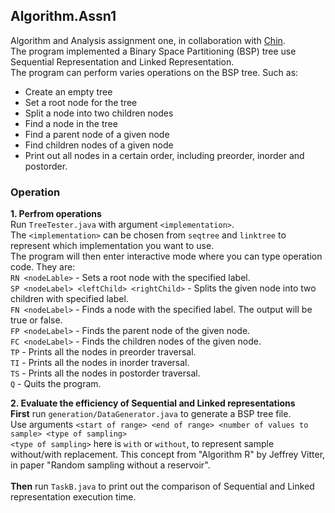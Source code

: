 ## Algorithm.Assn1
Algorithm and Analysis assignment one, in collaboration with <a href="https://github.com/CY1223">Chin</a>.  
The program implemented a Binary Space Partitioning (BSP) tree use Sequential Representation and Linked Representation.  
The program can perform varies operations on the BSP tree. Such as:  
- Create an empty tree  
- Set a root node for the tree  
- Split a node into two children nodes  
- Find a node in the tree  
- Find a parent node of a given node  
- Find children nodes of a given node  
- Print out all nodes in a certain order, including preorder, inorder and postorder.


### Operation  
**1. Perfrom operations**  
Run ``TreeTester.java`` with argument ``<implementation>``.  
The ``<implementation>`` can be chosen from ``seqtree`` and ``linktree`` to represent which implementation you want to use.  
The program will then enter interactive mode where you can type operation code. They are:  
``RN <nodeLable>`` - Sets a root node with the specified label.  
``SP <nodeLabel> <leftChild> <rightChild>`` - Splits the given node into two children with specified label.  
``FN <nodeLabel>`` - Finds a node with the specified label. The output will be true or false.  
``FP <nodeLabel>`` - Finds the parent node of the given node.  
``FC <nodeLabel>`` - Finds the children nodes of the given node.  
``TP`` - Prints all the nodes in preorder traversal.  
``TI`` - Prints all the nodes in inorder traversal.  
``TS`` - Prints all the nodes in postorder traversal.  
``Q`` - Quits the program. 

 

**2. Evaluate the efficiency of Sequential and Linked representations**  
**First** run ``generation/DataGenerator.java`` to generate a BSP tree file.  
Use arguments ``<start of range> <end of range> <number of values to sample> <type of sampling>``  
``<type of sampling>`` here is ``with`` or ``without``, to represent sample without/with replacement. This concept from "Algorithm R" by Jeffrey Vitter, in paper "Random sampling without a reservoir".  
<br>
**Then** run ``TaskB.java`` to print out the comparison of Sequential and Linked representation execution time. 
